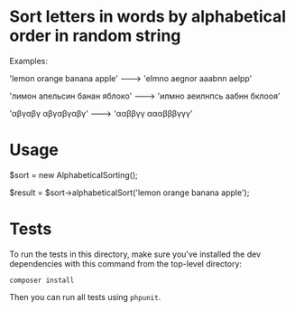 # Sort letters in words by alphabetical order in random string

Examples:

'lemon orange banana apple' ---> 'elmno aegnor aaabnn aelpp'

'лимон апельсин банан яблоко' ---> 'илмно аеилнпсь аабнн бклооя'

'αβγαβγ αβγαβγαβγ' ---> 'ααββγγ αααβββγγγ'



# Usage

$sort = new AlphabeticalSorting();

$result = $sort->alphabeticalSort('lemon orange banana apple');



# Tests

To run the tests in this directory, make sure you've installed the dev dependencies with this command from the top-level directory:

```
composer install
```

Then you can run all tests using `phpunit`.

